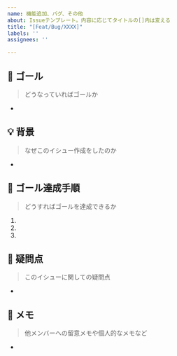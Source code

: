 ```yaml
---
name: 機能追加、バグ、その他
about: Issueテンプレート。内容に応じてタイトルの[]内は変える
title: "[Feat/Bug/XXXX]"
labels: ''
assignees: ''

---
```


## 🎯 ゴール
> どうなっていればゴールか

- 

## 💡 背景
> なぜこのイシュー作成をしたのか

-

## 👣 ゴール達成手順
> どうすればゴールを達成できるか

1. 
2. 
3.

## 🤔 疑問点
> このイシューに関しての疑問点

- 

## 📝 メモ
> 他メンバーへの留意メモや個人的なメモなど

-
